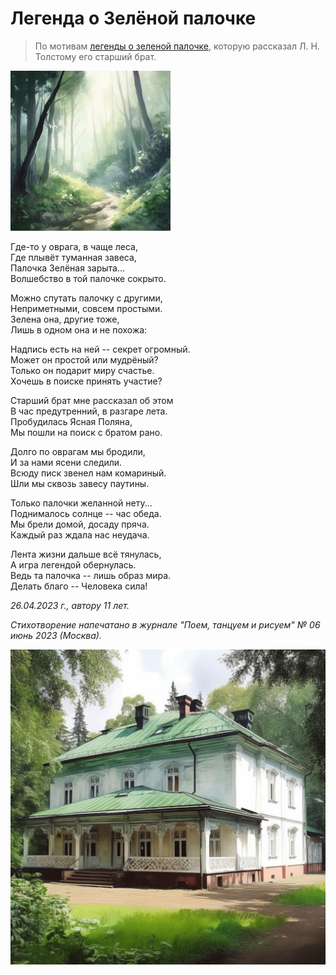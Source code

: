 # Легенда о Зелёной палочке

> По мотивам [легенды о зеленой палочке](https://ru.wikipedia.org/wiki/%D0%97%D0%B5%D0%BB%D1%91%D0%BD%D0%B0%D1%8F_%D0%BF%D0%B0%D0%BB%D0%BE%D1%87%D0%BA%D0%B0), которую рассказал Л. Н. Толстому его старший брат.

![Легенда о Зелёной палочке](../images/small/green-stick-forest.jpg)

Где-то у оврага, в чаще леса,  
Где плывёт туманная завеса,  
Палочка Зелёная зарыта...  
Волшебство в той палочке сокрыто.

Можно спутать палочку с другими,  
Неприметными, совсем простыми.  
Зелена она, другие тоже,  
Лишь в одном она и не похожа:

Надпись есть на ней -- секрет огромный.  
Может он простой или мудрёный?  
Только он подарит миру счастье.  
Хочешь в поиске принять участие?

Старший брат мне рассказал об этом  
В час предутренний, в разгаре лета.  
Пробудилась Ясная Поляна,  
Мы пошли на поиск с братом рано.

Долго по оврагам мы бродили,  
И за нами ясени следили.  
Всюду писк звенел нам комариный.  
Шли мы сквозь завесу паутины.

Только палочки желанной нету...  
Поднималось солнце -- час обеда.  
Мы брели домой, досаду пряча.  
Каждый раз ждала нас неудача.

Лента жизни дальше всё тянулась,  
А игра легендой обернулась.  
Ведь та палочка -- лишь образ мира.  
Делать благо -- Человека сила!

*26.04.2023 г., автору 11 лет.*

*Стихотворение напечатано в журнале "Поем, танцуем и рисуем" № 06 июнь 2023 (Москва).*

![Легенда о Зелёной палочке](../images/green-stick-house.jpg)
